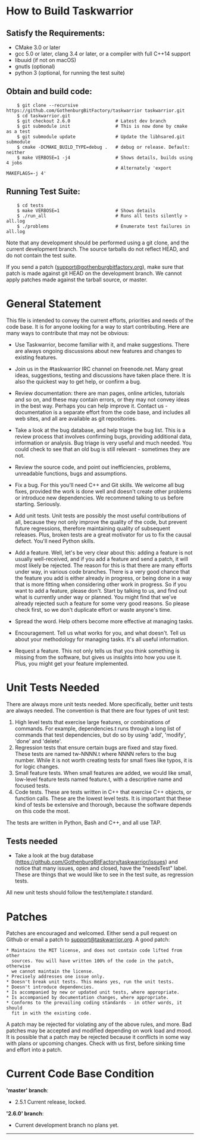 # How to Build Taskwarrior

## Satisfy the Requirements:
 * CMake 3.0 or later
 * gcc 5.0 or later, clang 3.4 or later, or a compiler with full C++14 support
 * libuuid (if not on macOS)
 * gnutls (optional)
 * python 3 (optional, for running the test suite)

## Obtain and build code:
```
    $ git clone --recursive https://github.com/GothenburgBitFactory/taskwarrior taskwarrior.git
    $ cd taskwarrior.git
    $ git checkout 2.6.0                 # Latest dev branch
    $ git submodule init                 # This is now done by cmake as a test
    $ git submodule update               # Update the libhsared.git submodule
    $ cmake -DCMAKE_BUILD_TYPE=debug .   # debug or release. Default: neither
    $ make VERBOSE=1 -j4                 # Shows details, builds using 4 jobs
                                         # Alternately 'export MAKEFLAGS=-j 4'
```
## Running Test Suite:
```
    $ cd tests
    $ make VERBOSE=1                     # Shows details
    $ ./run_all                          # Runs all tests silently > all.log
    $ ./problems                         # Enumerate test failures in all.log
```

  Note that any development should be performed using a git clone, and the
  current development branch. The source tarballs do not reflect HEAD, and do
  not contain the test suite.

  If you send a patch (support@gothenburgbitfactory.org), make sure that patch is made
  against git HEAD on the development branch. We cannot apply patches made
  against the tarball source, or master.


# General Statement
  This file is intended to convey the current efforts, priorities and needs of
  the code base. It is for anyone looking for a way to start contributing.
  Here are many ways to contribute that may not be obvious:

  * Use Taskwarrior, become familiar with it, and make suggestions. There are
    always ongoing discussions about new features and changes to existing
    features.

  * Join us in the #taskwarrior IRC channel on freenode.net. Many great ideas,
    suggestions, testing and discussions have taken place there. It is also
    the quickest way to get help, or confirm a bug.

  * Review documentation: there are man pages, online articles, tutorials and
    so on, and these may contain errors, or they may not convey ideas in the
    best way. Perhaps you can help improve it. Contact us - documentation is
    a separate effort from the code base, and includes all web sites, and all
    are available as git repositories.

  * Take a look at the bug database, and help triage the bug list. This is a
    review process that involves confirming bugs, providing additional data,
    information or analysis. Bug triage is very useful and much needed. You
    could check to see that an old bug is still relevant - sometimes they are
    not.

  * Review the source code, and point out inefficiencies, problems, unreadable
    functions, bugs and assumptions.

  * Fix a bug. For this you'll need C++ and Git skills. We welcome all bug
    fixes, provided the work is done well and doesn't create other problems or
    introduce new dependencies. We recommend talking to us before starting.
    Seriously.

  * Add unit tests. Unit tests are possibly the most useful contributions of
    all, because they not only improve the quality of the code, but prevent
    future regressions, therefore maintaining quality of subsequent releases.
    Plus, broken tests are a great motivator for us to fix the causal defect.
    You'll need Python skills.

  * Add a feature. Well, let's be very clear about this: adding a feature is
    not usually well-received, and if you add a feature and send a patch, it
    will most likely be rejected. The reason for this is that there are many
    efforts under way, in various code branches. There is a very good chance
    that the feature you add is either already in progress, or being done in a
    way that is more fitting when considering other work in progress. So if
    you want to add a feature, please don't. Start by talking to us, and find
    out what is currently under way or planned. You might find that we've
    already rejected such a feature for some very good reasons. So please
    check first, so we don't duplicate effort or waste anyone's time.

  * Spread the word. Help others become more effective at managing tasks.

  * Encouragement. Tell us what works for you, and what doesn't. Tell us about
    your methodology for managing tasks. It's all useful information.

  * Request a feature. This not only tells us that you think something is
    missing from the software, but gives us insights into how you use it.
    Plus, you might get your feature implemented.

# Unit Tests Needed
  There are always more unit tests needed. More specifically, better unit tests
  are always needed. The convention is that there are four types of unit test:

  1. High level tests that exercise large features, or combinations of commands.
     For example, dependencies.t runs through a long list of commands that test
     dependencies, but do so by using 'add', 'modify', 'done' and 'delete'.
  1. Regression tests that ensure certain bugs are fixed and stay fixed. These
     tests are named tw-NNNN.t where NNNN refers to the bug number. While it is
     not worth creating tests for small fixes like typos, it is for logic
     changes.
  1. Small feature tests. When small features are added, we would like small,
     low-level feature tests named feature.t, with a descriptive name and
     focused tests.
  1. Code tests. These are tests written in C++ that exercise C++ objects, or
     function calls. These are the lowest level tests. It is important that
     these kind of tests be extensive and thorough, because the software depends
     on this code the most.

  The tests are written in Python, Bash and C++, and all use TAP.

## Tests needed

  * Take a look at the bug database (https://github.com/GothenburgBitFactory/taskwarrior/issues)
    and notice that many issues, open and closed, have the "needsTest" label.
    These are things that we would like to see in the test suite, as regression
    tests.

  All new unit tests should follow the test/template.t standard.

# Patches
  Patches are encouraged and welcomed. Either send a pull request on Github or
  email a patch to support@taskwarrior.org. A good patch:

    * Maintains the MIT license, and does not contain code lifted from other
      sources. You will have written 100% of the code in the patch, otherwise
      we cannot maintain the license.
    * Precisely addresses one issue only.
    * Doesn't break unit tests. This means yes, run the unit tests.
    * Doesn't introduce dependencies.
    * Is accompanied by new or updated unit tests, where appropriate.
    * Is accompanied by documentation changes, where appropriate.
    * Conforms to the prevailing coding standards - in other words, it should
      fit in with the existing code.

  A patch may be rejected for violating any of the above rules, and more.
  Bad patches may be accepted and modified depending on work load and mood. It
  is possible that a patch may be rejected because it conflicts in some way with
  plans or upcoming changes. Check with us first, before sinking time and effort
  into a patch.

# Current Code Base Condition

**'master' branch**:
 * 2.5.1 Current release, locked.

 **'2.6.0' branch**:
  * Current development branch no plans yet.

---
